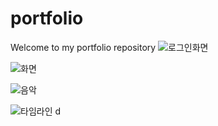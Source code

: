 portfolio
=========

Welcome to my portfolio repository
![로그인화면](http://dl.dropbox.com/s/i67qjmxjdzzthd2/login.png)

![화면](http://dl.dropbox.com/s/8gylk62s70mj8yq/pic.png)

![음악](http://dl.dropbox.com/s/2gz8qfzepcxj1o2/mu.png)

![타임라인](http://dl.dropbox.com/s/5ha0aqrksqy64qe/one.png)
d
